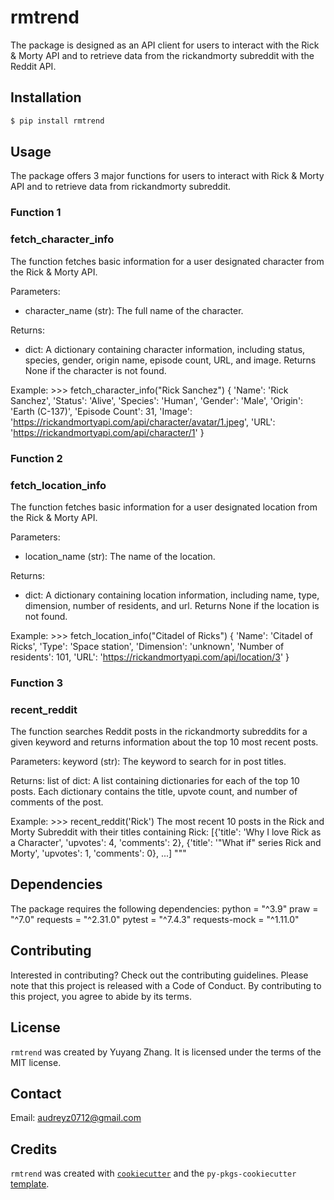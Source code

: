 # rmtrend

The package is designed as an API client for users to interact with the Rick & Morty API and to retrieve data from the rickandmorty subreddit with the Reddit API.

## Installation

```bash
$ pip install rmtrend
```

## Usage

The package offers 3 major functions for users to interact with Rick & Morty API and to retrieve data from rickandmorty subreddit.

### Function 1
### fetch_character_info
The function fetches basic information for a user designated character from the Rick & Morty API.

Parameters:
- character_name (str): The full name of the character.

Returns:
- dict: A dictionary containing character information, including status, species, gender, origin name, episode count, URL, and image.
Returns None if the character is not found.

Example:
    >>> fetch_character_info("Rick Sanchez")
    {
        'Name': 'Rick Sanchez',
        'Status': 'Alive',
        'Species': 'Human',
        'Gender': 'Male',
        'Origin': 'Earth (C-137)',
        'Episode Count': 31,
        'Image': 'https://rickandmortyapi.com/api/character/avatar/1.jpeg',
        'URL': 'https://rickandmortyapi.com/api/character/1'
    }

### Function 2
### fetch_location_info
The function fetches basic information for a user designated location from the Rick & Morty API.

Parameters:
- location_name (str): The name of the location.

Returns:
- dict: A dictionary containing location information, including name, type, dimension, number of residents, and url.
Returns None if the location is not found.

Example:
    >>> fetch_location_info("Citadel of Ricks")
    {
    'Name': 'Citadel of Ricks',
    'Type': 'Space station',
    'Dimension': 'unknown',
    'Number of residents': 101,
    'URL': 'https://rickandmortyapi.com/api/location/3'
    }

### Function 3
### recent_reddit
The function searches Reddit posts in the rickandmorty subreddits for a given keyword and returns information about the top 10 most recent posts.

Parameters:
keyword (str): The keyword to search for in post titles.

Returns:
list of dict: A list containing dictionaries for each of the top 10 posts. 
Each dictionary contains the title, upvote count, and number of comments of the post.

Example:
    >>> recent_reddit('Rick')
    The most recent 10 posts in the Rick and Morty Subreddit with their titles containing Rick:
    [{'title': 'Why I love Rick as a Character', 'upvotes': 4, 'comments': 2},
    {'title': '"What if" series Rick and Morty', 'upvotes': 1, 'comments': 0},
     ...]
    """

## Dependencies

The package requires the following dependencies:
python = "^3.9"
praw = "^7.0"
requests = "^2.31.0"
pytest = "^7.4.3"
requests-mock = "^1.11.0"

## Contributing

Interested in contributing? Check out the contributing guidelines. Please note that this project is released with a Code of Conduct. By contributing to this project, you agree to abide by its terms.

## License

`rmtrend` was created by Yuyang Zhang. It is licensed under the terms of the MIT license.

## Contact
Email: audreyz0712@gmail.com

## Credits

`rmtrend` was created with [`cookiecutter`](https://cookiecutter.readthedocs.io/en/latest/) and the `py-pkgs-cookiecutter` [template](https://github.com/py-pkgs/py-pkgs-cookiecutter).
